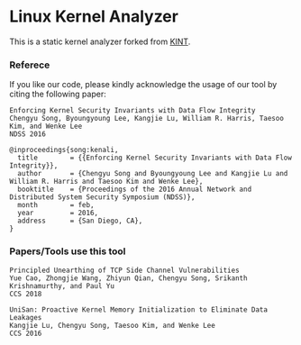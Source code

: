 # Linux Kernel Analyzer

This is a static kernel analyzer forked from [KINT](https://github.com/CRYPTOlab/kint).

### Referece

If you like our code, please kindly acknowledge the usage of our tool by citing the following paper:
```
Enforcing Kernel Security Invariants with Data Flow Integrity
Chengyu Song, Byoungyoung Lee, Kangjie Lu, William R. Harris, Taesoo Kim, and Wenke Lee
NDSS 2016

@inproceedings{song:kenali,
  title        = {{Enforcing Kernel Security Invariants with Data Flow Integrity}},
  author       = {Chengyu Song and Byoungyoung Lee and Kangjie Lu and William R. Harris and Taesoo Kim and Wenke Lee},
  booktitle    = {Proceedings of the 2016 Annual Network and Distributed System Security Symposium (NDSS)},
  month        = feb,
  year         = 2016,
  address      = {San Diego, CA},
}
```

### Papers/Tools use this tool

```
Principled Unearthing of TCP Side Channel Vulnerabilities
Yue Cao, Zhongjie Wang, Zhiyun Qian, Chengyu Song, Srikanth Krishnamurthy, and Paul Yu
CCS 2018
```

```
UniSan: Proactive Kernel Memory Initialization to Eliminate Data Leakages
Kangjie Lu, Chengyu Song, Taesoo Kim, and Wenke Lee
CCS 2016
```
